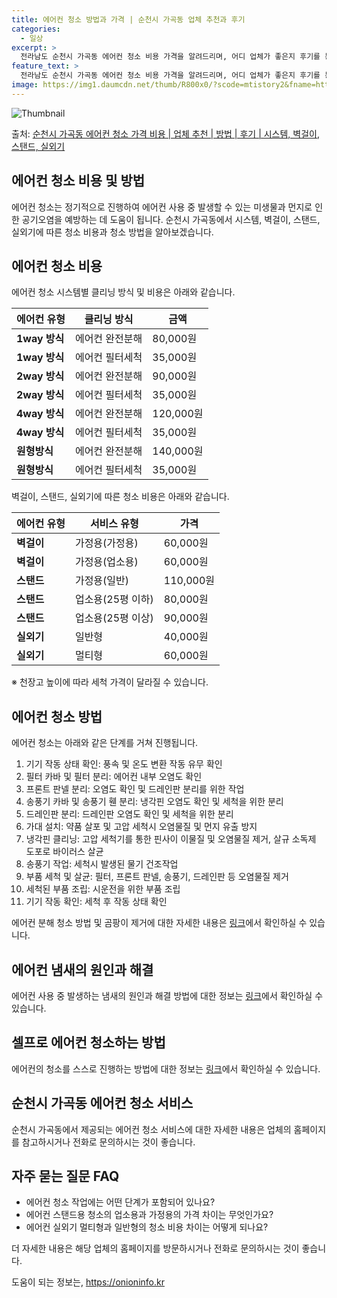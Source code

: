 ```yaml
---
title: 에어컨 청소 방법과 가격 | 순천시 가곡동 업체 추천과 후기
categories:
  - 일상
excerpt: >
  전라남도 순천시 가곡동 에어컨 청소 비용 가격을 알려드리며, 어디 업체가 좋은지 후기를 통해 알아보겠습니다. 현재 글에서는 시스템, 벽걸이, 스탠드, 실외기 각각에 대해 청소 비용이 나와 있으니 참고하시면 되겠습니다. 에어컨 분해 청소 방법 보기 👈 클릭셀프 에어컨 청소 방법 보기👈 클릭순천시 가곡동 에어컨 청소 비용시스템에어컨 방식클리닝방식금액1way 방식에어컨 완전분해80,000원1way 방식에어컨 필터세척35,000원2way 방식에어컨 완전분해90,000원2way 방식에어컨 필터세척35,000원4way 방식에어컨 완전분해120,000원4way 방식에어컨 필터세척35,000원원형방식에어컨 완전분해140,000원원형방식에어컨 필터세척35,000원에어컨 청소 견적 샘플 보기 👈 클릭에어컨 냄새의 원인에어..
feature_text: >
  전라남도 순천시 가곡동 에어컨 청소 비용 가격을 알려드리며, 어디 업체가 좋은지 후기를 통해 알아보겠습니다. 현재 글에서는 시스템, 벽걸이, 스탠드, 실외기 각각에 대해 청소 비용이 나와 있으니 참고하시면 되겠습니다. 에어컨 분해 청소 방법 보기 👈 클릭셀프 에어컨 청소 방법 보기👈 클릭순천시 가곡동 에어컨 청소 비용시스템에어컨 방식클리닝방식금액1way 방식에어컨 완전분해80,000원1way 방식에어컨 필터세척35,000원2way 방식에어컨 완전분해90,000원2way 방식에어컨 필터세척35,000원4way 방식에어컨 완전분해120,000원4way 방식에어컨 필터세척35,000원원형방식에어컨 완전분해140,000원원형방식에어컨 필터세척35,000원에어컨 청소 견적 샘플 보기 👈 클릭에어컨 냄새의 원인에어..
image: https://img1.daumcdn.net/thumb/R800x0/?scode=mtistory2&fname=https%3A%2F%2Fblog.kakaocdn.net%2Fdn%2F5PIfo%2FbtsHwtfPM3C%2F7ZZuVfkljL1DGxFqY6CApK%2Fimg.webp
---
```


![Thumbnail](https://img1.daumcdn.net/thumb/R800x0/?scode=mtistory2&fname=https%3A%2F%2Fblog.kakaocdn.net%2Fdn%2F5PIfo%2FbtsHwtfPM3C%2F7ZZuVfkljL1DGxFqY6CApK%2Fimg.webp)

<p>출처: <a href="https://onioninfo.kr/entry/%EC%88%9C%EC%B2%9C%EC%8B%9C-%EA%B0%80%EA%B3%A1%EB%8F%99-%EC%97%90%EC%96%B4%EC%BB%A8-%EC%B2%AD%EC%86%8C-%EA%B0%80%EA%B2%A9-%EB%B9%84%EC%9A%A9-%EC%97%85%EC%B2%B4-%EC%B6%94%EC%B2%9C-%EB%B0%A9%EB%B2%95-%ED%9B%84%EA%B8%B0-%EC%8B%9C%EC%8A%A4%ED%85%9C-%EB%B2%BD%EA%B1%B8%EC%9D%B4-%EC%8A%A4%ED%83%A0%EB%93%9C-%EC%8B%A4%EC%99%B8%EA%B8%B0" rel="dofollow">순천시 가곡동 에어컨 청소 가격 비용 | 업체 추천 | 방법 | 후기 | 시스템, 벽걸이, 스탠드, 실외기</a> </p>

## 에어컨 청소 비용 및 방법

에어컨 청소는 정기적으로 진행하여 에어컨 사용 중 발생할 수 있는 미생물과 먼지로 인한 공기오염을 예방하는 데 도움이 됩니다. 순천시
가곡동에서 시스템, 벽걸이, 스탠드, 실외기에 따른 청소 비용과 청소 방법을 알아보겠습니다.

## 에어컨 청소 비용

에어컨 청소 시스템별 클리닝 방식 및 비용은 아래와 같습니다.

**에어컨 유형** | **클리닝 방식** | **금액**  
---|---|---  
**1way 방식** | 에어컨 완전분해 | 80,000원  
**1way 방식** | 에어컨 필터세척 | 35,000원  
**2way 방식** | 에어컨 완전분해 | 90,000원  
**2way 방식** | 에어컨 필터세척 | 35,000원  
**4way 방식** | 에어컨 완전분해 | 120,000원  
**4way 방식** | 에어컨 필터세척 | 35,000원  
**원형방식** | 에어컨 완전분해 | 140,000원  
**원형방식** | 에어컨 필터세척 | 35,000원  
  
벽걸이, 스탠드, 실외기에 따른 청소 비용은 아래와 같습니다.

**에어컨 유형** | **서비스 유형** | **가격**  
---|---|---  
**벽걸이** | 가정용(가정용) | 60,000원  
**벽걸이** | 가정용(업소용) | 60,000원  
**스탠드** | 가정용(일반) | 110,000원  
**스탠드** | 업소용(25평 이하) | 80,000원  
**스탠드** | 업소용(25평 이상) | 90,000원  
**실외기** | 일반형 | 40,000원  
**실외기** | 멀티형 | 60,000원  
  
※ 천장고 높이에 따라 세척 가격이 달라질 수 있습니다.

## 에어컨 청소 방법

에어컨 청소는 아래와 같은 단계를 거쳐 진행됩니다.

  1. 기기 작동 상태 확인: 풍속 및 온도 변환 작동 유무 확인
  2. 필터 카바 및 필터 분리: 에어컨 내부 오염도 확인
  3. 프론트 판넬 분리: 오염도 확인 및 드레인판 분리를 위한 작업
  4. 송풍기 카바 및 송풍기 휀 분리: 냉각핀 오염도 확인 및 세척을 위한 분리
  5. 드레인판 분리: 드레인판 오염도 확인 및 세척을 위한 분리
  6. 가대 설치: 약품 살포 및 고압 세척시 오염물질 및 먼지 유출 방지
  7. 냉각핀 클리닝: 고압 세척기를 통한 핀사이 이물질 및 오염물질 제거, 살규 소독제 도포로 바이러스 살균
  8. 송풍기 작업: 세척시 발생된 물기 건조작업
  9. 부품 세척 및 살균: 필터, 프론트 판넬, 송풍기, 드레인판 등 오염물질 제거
  10. 세척된 부품 조립: 시운전을 위한 부품 조립
  11. 기기 작동 확인: 세척 후 작동 상태 확인

에어컨 분해 청소 방법 및 곰팡이 제거에 대한 자세한 내용은
[링크](https://onioninfo.kr/entry/%EC%88%9C%EC%B2%9C%EC%8B%9C-%EA%B0%80%EA%B3%A1%EB%8F%99-%EC%97%90%EC%96%B4%EC%BB%A8-%EC%B2%AD%EC%86%8C-%EA%B0%80%EA%B2%A9-%EB%B9%84%EC%9A%A9-%EC%97%85%EC%B2%B4-%EC%B6%94%EC%B2%9C-%EB%B0%A9%EB%B2%95-%ED%9B%84%EA%B8%B0-%EC%8B%9C%EC%8A%A4%ED%85%9C-%EB%B2%BD%EA%B1%B8%EC%9D%B4-%EC%8A%A4%ED%83%A0%EB%93%9C-%EC%8B%A4%EC%99%B8%EA%B8%B0)에서 확인하실 수 있습니다.

## 에어컨 냄새의 원인과 해결

에어컨 사용 중 발생하는 냄새의 원인과 해결 방법에 대한 정보는
[링크](https://onioninfo.kr/entry/%EC%88%9C%EC%B2%9C%EC%8B%9C-%EA%B0%80%EA%B3%A1%EB%8F%99-%EC%97%90%EC%96%B4%EC%BB%A8-%EC%B2%AD%EC%86%8C-%EA%B0%80%EA%B2%A9-%EB%B9%84%EC%9A%A9-%EC%97%85%EC%B2%B4-%EC%B6%94%EC%B2%9C-%EB%B0%A9%EB%B2%95-%ED%9B%84%EA%B8%B0-%EC%8B%9C%EC%8A%A4%ED%85%9C-%EB%B2%BD%EA%B1%B8%EC%9D%B4-%EC%8A%A4%ED%83%A0%EB%93%9C-%EC%8B%A4%EC%99%B8%EA%B8%B0)에서 확인하실 수 있습니다.

## 셀프로 에어컨 청소하는 방법

에어컨의 청소를 스스로 진행하는 방법에 대한 정보는
[링크](https://onioninfo.kr/entry/%EC%88%9C%EC%B2%9C%EC%8B%9C-%EA%B0%80%EA%B3%A1%EB%8F%99-%EC%97%90%EC%96%B4%EC%BB%A8-%EC%B2%AD%EC%86%8C-%EA%B0%80%EA%B2%A9-%EB%B9%84%EC%9A%A9-%EC%97%85%EC%B2%B4-%EC%B6%94%EC%B2%9C-%EB%B0%A9%EB%B2%95-%ED%9B%84%EA%B8%B0-%EC%8B%9C%EC%8A%A4%ED%85%9C-%EB%B2%BD%EA%B1%B8%EC%9D%B4-%EC%8A%A4%ED%83%A0%EB%93%9C-%EC%8B%A4%EC%99%B8%EA%B8%B0)에서 확인하실 수 있습니다.

## 순천시 가곡동 에어컨 청소 서비스

순천시 가곡동에서 제공되는 에어컨 청소 서비스에 대한 자세한 내용은 업체의 홈페이지를 참고하시거나 전화로 문의하시는 것이 좋습니다.

## 자주 묻는 질문 FAQ

  * 에어컨 청소 작업에는 어떤 단계가 포함되어 있나요?
  * 에어컨 스탠드용 청소의 업소용과 가정용의 가격 차이는 무엇인가요?
  * 에어컨 실외기 멀티형과 일반형의 청소 비용 차이는 어떻게 되나요?

더 자세한 내용은 해당 업체의 홈페이지를 방문하시거나 전화로 문의하시는 것이 좋습니다.



 

도움이 되는 정보는, <a href="https://onioninfo.kr" rel="dofollow">https://onioninfo.kr</a>


